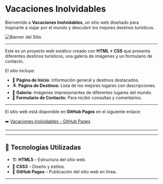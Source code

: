 # Vacaciones Inolvidables

Bienvenido a **Vacaciones Inolvidables**, un sitio web diseñado para inspirarte a viajar por el mundo y descubrir los mejores destinos turísticos.

![Banner del Sitio](img/playa.jpg)

---


Este es un proyecto web estático creado con **HTML + CSS** que presenta diferentes destinos turísticos, una galería de imágenes y un formulario de contacto.

El sitio incluye:
- 🌴 **Página de Inicio:** Información general y destinos destacados.
- 🏝️ **Página de Destinos:** Lista de los mejores lugares con descripciones.
- 📸 **Galería:** Imágenes impresionantes de diferentes lugares del mundo.
- 📩 **Formulario de Contacto:** Para recibir consultas y comentarios.

---


El sitio web está disponible en **GitHub Pages** en el siguiente enlace:

➡️ [Vacaciones Inolvidables - GitHub Pages](https://TU-USUARIO.github.io/practica3pat/indice.html)  

---

---

## 🎨 **Tecnologías Utilizadas**
- 🏗 **HTML5** – Estructura del sitio web.
- 🎨 **CSS3** – Diseño y estilos.
- 🚀 **GitHub Pages** – Publicación del sitio web en línea.

---
